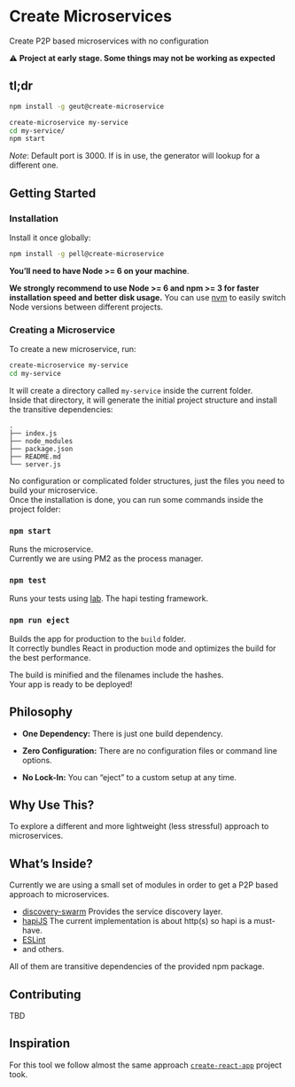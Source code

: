 # Create Microservices

Create P2P based microservices with no configuration

:warning: **Project at early stage. Some things may not be working as expected**

## tl;dr

```sh
npm install -g geut@create-microservice

create-microservice my-service
cd my-service/
npm start

```

*Note*: Default port is 3000. If is in use, the generator will lookup for a different one.

## Getting Started

### Installation

Install it once globally:

```sh
npm install -g pell@create-microservice
```

**You’ll need to have Node >= 6 on your machine**.

**We strongly recommend to use Node >= 6 and npm >= 3 for faster installation speed and better disk usage.** You can use [nvm](https://github.com/creationix/nvm#usage) to easily switch Node versions between different projects.


### Creating a Microservice

To create a new microservice, run:

```sh
create-microservice my-service
cd my-service
```

It will create a directory called `my-service` inside the current folder.<br>
Inside that directory, it will generate the initial project structure and install the transitive dependencies:

```
.
├── index.js
├── node_modules
├── package.json
├── README.md
└── server.js
```

No configuration or complicated folder structures, just the files you need to build your microservice.<br>
Once the installation is done, you can run some commands inside the project folder:

### `npm start`

Runs the microservice. <br>
Currently we are using PM2 as the process manager.<br>

### `npm test`

Runs your tests using [lab](https://github.com/hapijs/lab). The hapi testing framework.

### `npm run eject`

Builds the app for production to the `build` folder.<br>
It correctly bundles React in production mode and optimizes the build for the best performance.

The build is minified and the filenames include the hashes.<br>
Your app is ready to be deployed!


## Philosophy

* **One Dependency:** There is just one build dependency.

* **Zero Configuration:** There are no configuration files or command line options.

* **No Lock-In:** You can “eject” to a custom setup at any time.

## Why Use This?

To explore a different and more lightweight (less stressful) approach to microservices.

## What’s Inside?

Currently we are using a small set of modules in order to get a P2P based approach to microservices.

* [discovery-swarm](https://github.com/mafintosh/discovery-swarm) Provides the service discovery layer.
* [hapiJS](http://hapijs.com/) The current implementation is about http(s) so hapi is a must-have.
* [ESLint](http://eslint.org/)
* and others.

All of them are transitive dependencies of the provided npm package.

## Contributing

TBD

## Inspiration

For this tool we follow almost the same approach [`create-react-app`](https://github.com/facebookincubator/create-react-app) project took.

